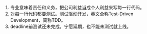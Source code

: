 1. 专业意味着责任和义务，把公司利益当成个人利益来写每一行代码。
2. 对每一行代码都要测试。测试驱动开发，英文全称Test-Driven Development，简称TDD。
3. deadline前测试还未完成，宁愿延期，也不能未测试就上线。